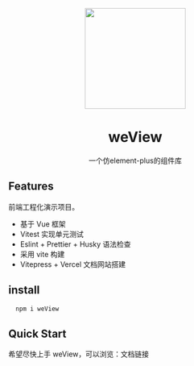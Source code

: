 <p align="center">
  <img src="https://github.com/smarty-team/smarty-admin/blob/main/assets/logo.jpeg" style="width:200px;" />
</p>

<h1 align="center">weView</h1>

<p align="center">
一个仿element-plus的组件库
</p>

## Features

前端工程化演示项目。

- 基于 Vue 框架
- Vitest 实现单元测试
- Eslint + Prettier + Husky 语法检查
- 采用 vite 构建
- Vitepress + Vercel 文档网站搭建

## install

```js
  npm i weView
```

## Quick Start

希望尽快上手 weView，可以浏览：文档链接
